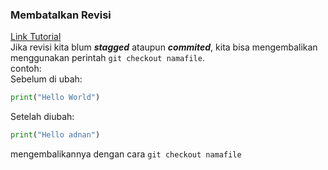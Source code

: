 ### Membatalkan Revisi
[Link Tutorial](https://www.petanikode.com/git-revert/) <br>
Jika revisi kita blum ___stagged___ ataupun ___commited___, kita bisa mengembalikan menggunakan perintah `git checkout namafile`.<br>
contoh:<br>
Sebelum di ubah:
```python
print("Hello World")
```
Setelah diubah:
```python
print("Hello adnan")
```
mengembalikannya dengan cara
`git checkout namafile`
